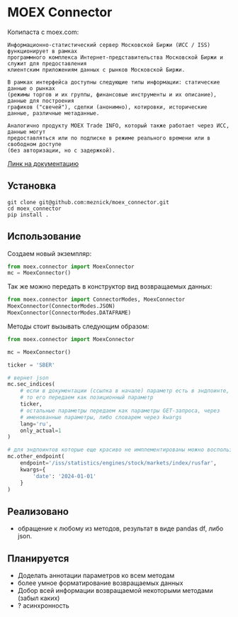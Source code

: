 # MOEX Connector
Копипаста с moex.com:
```
Информационно-статистический сервер Московской Биржи (ИСС / ISS) функционирует в рамках 
программного комплекса Интернет-представительства Московской Биржи и служит для предоставления 
клиентским приложениям данных с рынков Московской Биржи.

В рамках интерфейса доступны следующие типы информации: статические данные о рынках 
(режимы торгов и их группы, финансовые инструменты и их описание), данные для построения 
графиков ("свечей"), сделки (анонимно), котировки, исторические данные, различные метаданные.

Аналогично продукту MOEX Trade INFO, который также работает через ИСС, данные могут 
предоставляться или по подписке в режиме реального времени или в свободном доступе 
(без авторизации, но с задержкой).
```
[Линк на документацию](https://iss.moex.com/iss/reference/)

## Установка
```shell
git clone git@github.com:meznick/moex_connector.git
cd moex_connector
pip install .
``` 

## Использование
Создаем новый экземпляр:
```python
from moex.connector import MoexConnector
mc = MoexConnector()
```
Так же можно передать в конструктор вид возвращаемых данных:
```python
from moex.connector import ConnectorModes, MoexConnector
MoexConnector(ConnectorModes.JSON)
MoexConnector(ConnectorModes.DATAFRAME)
```
Методы стоит вызывать следующим образом:
```python
from moex.connector import MoexConnector

mc = MoexConnector()

ticker = 'SBER'

# вернет json
mc.sec_indices(
    # если в документации (ссылка в начале) параметр есть в эндпоинте,
    # то его передаем как позиционный параметр
    ticker,
    # остальные параметры передаем как параметры GET-запроса, через
    # именованные параметры, либо словарем через kwargs
    lang='ru',
    only_actual=1
)

# для эндпоинтов которые еще красиво не имплементированы можно воспользоваться
mc.other_endpoint(
    endpoint='/iss/statistics/engines/stock/markets/index/rusfar',
    kwargs={
        'date': '2024-01-01'
    }
)
```

## Реализовано
- обращение к любому из методов, результат в виде pandas df, либо json.

## Планируется
- Доделать аннотации параметров ко всем методам
- более умное форматирование возвращаемых данных
- Добор всей информации возвращаемой некоторыми методами (забыл каких)
- ? асинхронность
